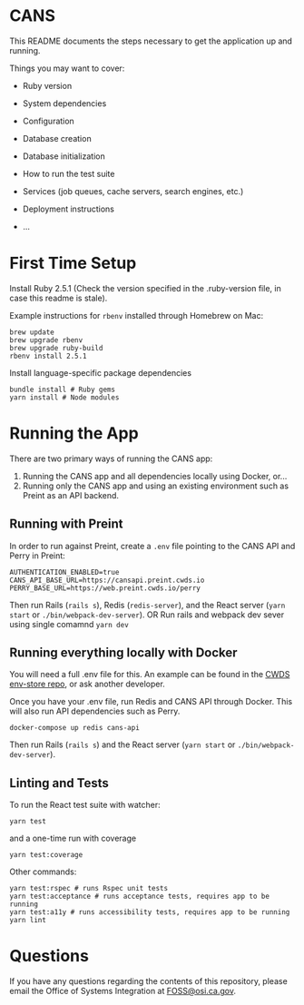 # CANS

This README documents the steps necessary to get the
application up and running.

Things you may want to cover:

* Ruby version

* System dependencies

* Configuration

* Database creation

* Database initialization

* How to run the test suite

* Services (job queues, cache servers, search engines, etc.)

* Deployment instructions

* ...
# First Time Setup

Install Ruby 2.5.1 (Check the version specified in the .ruby-version file, in case this readme is stale).

Example instructions for `rbenv` installed through Homebrew on Mac:

```
brew update
brew upgrade rbenv
brew upgrade ruby-build
rbenv install 2.5.1
```

Install language-specific package dependencies

```
bundle install # Ruby gems
yarn install # Node modules
```

# Running the App

There are two primary ways of running the CANS app:

1. Running the CANS app and all dependencies locally using Docker, or...
2. Running only the CANS app and using an existing environment such as Preint as an API backend.

## Running with Preint

In order to run against Preint, create a `.env` file pointing to the CANS API and Perry in Preint:

```
AUTHENTICATION_ENABLED=true
CANS_API_BASE_URL=https://cansapi.preint.cwds.io
PERRY_BASE_URL=https://web.preint.cwds.io/perry
```

Then run Rails (`rails s`), Redis (`redis-server`), and the React server (`yarn start` or `./bin/webpack-dev-server`).
OR
Run rails and webpack dev sever using single comamnd `yarn dev`

## Running everything locally with Docker

You will need a full .env file for this.
An example can be found in the [CWDS env-store repo](https://github.com/ca-cwds/env-store/blob/master/envs/cans/.env),
or ask another developer.

Once you have your .env file, run Redis and CANS API through Docker. This will also run API dependencies such as Perry.

```docker-compose up redis cans-api```

Then run Rails (`rails s`) and the React server (`yarn start` or `./bin/webpack-dev-server`).

## Linting and Tests

To run the React test suite with watcher:

```yarn test```

and a one-time run with coverage

```yarn test:coverage```

Other commands:

```
yarn test:rspec # runs Rspec unit tests
yarn test:acceptance # runs acceptance tests, requires app to be running
yarn test:a11y # runs accessibility tests, requires app to be running
yarn lint
```

# Questions

If you have any questions regarding the contents of this repository, please email the Office of Systems Integration at FOSS@osi.ca.gov.
